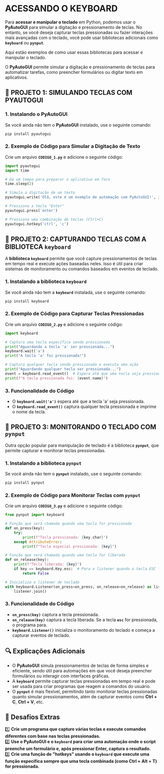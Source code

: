 # ACESSANDO O KEYBOARD 
Para **acessar e manipular o teclado** em Python, podemos usar o **PyAutoGUI** para simular a digitação e pressionamento de teclas. No entanto, se você deseja capturar teclas pressionadas ou fazer interações mais avançadas com o teclado, você pode usar bibliotecas adicionais como **`keyboard`** ou **`pynput`**.

Aqui estão exemplos de como usar essas bibliotecas para acessar e manipular o teclado.

O **PyAutoGUI** permite simular a digitação e pressionamento de teclas para automatizar tarefas, como preencher formulários ou digitar texto em aplicativos.

## 📌 PROJETO 1: SIMULANDO TECLAS COM PYAUTOGUI 
### **1. Instalando o PyAutoGUI**
Se você ainda não tem o **PyAutoGUI** instalado, use o seguinte comando:

```bash
pip install pyautogui
```

### **2. Exemplo de Código para Simular a Digitação de Texto**
Crie um arquivo **`CODIGO_1.py`** e adicione o seguinte código:

```python
import pyautogui
import time

# Dá um tempo para preparar o aplicativo em foco
time.sleep(2)

# Simula a digitação de um texto
pyautogui.write('Olá, este é um exemplo de automação com PyAutoGUI!', interval=0.1)

# Pressiona a tecla "Enter"
pyautogui.press('enter')

# Pressiona uma combinação de teclas (Ctrl+C)
pyautogui.hotkey('ctrl', 'c')
```

## 📌 PROJETO 2: CAPTURANDO TECLAS COM A BIBLIOTECA `keyboard`
A **biblioteca `keyboard`** permite que você capture pressionamentos de teclas em tempo real e execute ações baseadas neles. Isso é útil para criar sistemas de monitoramento ou comandos baseados em eventos de teclado.

### **1. Instalando a biblioteca `keyboard`**
Se você ainda não tem a **`keyboard`** instalada, use o seguinte comando:

```bash
pip install keyboard
```

### **2. Exemplo de Código para Capturar Teclas Pressionadas**
Crie um arquivo **`CODIGO_2.py`** e adicione o seguinte código:

```python
import keyboard

# Captura uma tecla específica sendo pressionada
print("Aguardando a tecla 'a' ser pressionada...")
keyboard.wait('a')
print("A tecla 'a' foi pressionada!")

# Captura qualquer tecla sendo pressionada e executa uma ação
print("Aguardando qualquer tecla ser pressionada...")
event = keyboard.read_event()  # Espera até que uma tecla seja pressionada
print(f"A tecla pressionada foi: {event.name}")
```

### **3. Funcionalidade do Código**  
- O **`keyboard.wait('a')`** espera até que a tecla 'a' seja pressionada.  
- O **`keyboard.read_event()`** captura qualquer tecla pressionada e imprime o nome da tecla.

## **📌 PROJETO 3: MONITORANDO O TECLADO COM `pynput`**
Outra opção popular para manipulação de teclado é a biblioteca **`pynput`**, que permite capturar e monitorar teclas pressionadas.

### **1. Instalando a biblioteca `pynput`**
Se você ainda não tem o **`pynput`** instalado, use o seguinte comando:

```bash
pip install pynput
```

### **2. Exemplo de Código para Monitorar Teclas com `pynput`**
Crie um arquivo **`CODIGO_3.py`** e adicione o seguinte código:

```python
from pynput import keyboard

# Função que será chamada quando uma tecla for pressionada
def on_press(key):
    try:
        print(f"Tecla pressionada: {key.char}")
    except AttributeError:
        print(f"Tecla especial pressionada: {key}")

# Função que será chamada quando uma tecla for liberada
def on_release(key):
    print(f"Tecla liberada: {key}")
    if key == keyboard.Key.esc:  # Para o listener quando a tecla ESC for pressionada
        return False

# Inicializa o listener de teclado
with keyboard.Listener(on_press=on_press, on_release=on_release) as listener:
    listener.join()
```

### **3. Funcionalidade do Código**  
- **`on_press(key)`** captura a tecla pressionada.  
- **`on_release(key)`** captura a tecla liberada. Se a tecla **`esc`** for pressionada, o programa para.  
- **`keyboard.Listener()`** inicializa o monitoramento do teclado e começa a capturar eventos de teclado.

## **🔍 Explicações Adicionais**  
- O **PyAutoGUI** simula pressionamentos de teclas de forma simples e eficiente, sendo útil para automações em que você deseja preencher formulários ou interagir com interfaces gráficas.  
- A **`keyboard`** permite capturar teclas pressionadas em tempo real e pode ser usada para criar programas que reagem a comandos do usuário.  
- O **`pynput`** é mais flexível, permitindo tanto monitorar teclas pressionadas quanto simular pressionamentos, além de capturar eventos como **Ctrl + C**, **Ctrl + V**, etc.

## **🎯 Desafios Extras**  
1️⃣ **Crie um programa que capture várias teclas e execute comandos diferentes com base nas teclas pressionadas.**  
2️⃣ **Use o PyAutoGUI e o `keyboard` para criar uma automação onde o script preenche um formulário e, após pressionar Enter, captura o resultado.**  
3️⃣ **Crie uma função de "hotkeys" usando o `keyboard` que execute uma função específica sempre que uma tecla combinada (como Ctrl + Alt + T) for pressionada.**

